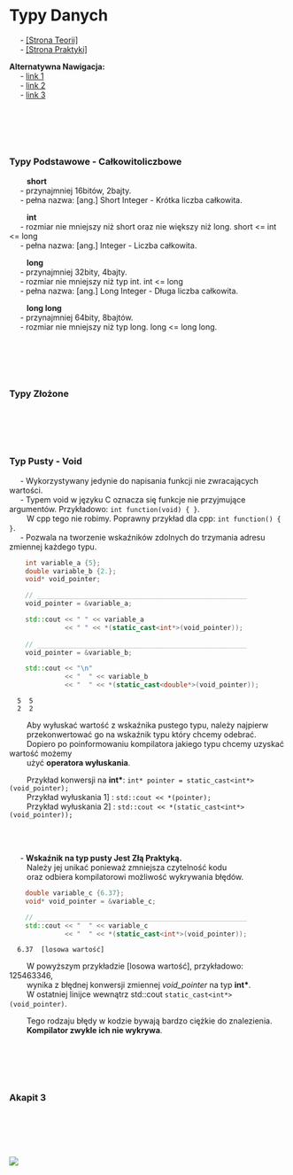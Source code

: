 # Typy Danych
&nbsp;&nbsp;&nbsp;&nbsp; - [[Strona Teorii]]() \
&nbsp;&nbsp;&nbsp;&nbsp; - [[Strona Praktyki]]() 

**Alternatywna Nawigacja:**  
&nbsp;&nbsp;&nbsp;&nbsp; - [link 1]() \
&nbsp;&nbsp;&nbsp;&nbsp; - [link 2]() \
&nbsp;&nbsp;&nbsp;&nbsp; - [link 3]()


<br/><br/>
-------------
### Typy Podstawowe - Całkowitoliczbowe
&nbsp;&nbsp;&nbsp;&nbsp;&nbsp;&nbsp;&nbsp; **short** \
&nbsp;&nbsp;&nbsp;&nbsp; - przynajmniej 16bitów, 2bajty. \
&nbsp;&nbsp;&nbsp;&nbsp; - pełna nazwa: [ang.] Short Integer - Krótka liczba całkowita.

&nbsp;&nbsp;&nbsp;&nbsp;&nbsp;&nbsp;&nbsp; **int** \
&nbsp;&nbsp;&nbsp;&nbsp; - rozmiar nie mniejszy niż short oraz nie większy niż long. short <= int <= long \
&nbsp;&nbsp;&nbsp;&nbsp; - pełna nazwa: [ang.] Integer - Liczba całkowita.

&nbsp;&nbsp;&nbsp;&nbsp;&nbsp;&nbsp;&nbsp; **long** \
&nbsp;&nbsp;&nbsp;&nbsp; - przynajmniej 32bity, 4bajty. \
&nbsp;&nbsp;&nbsp;&nbsp; - rozmiar nie mniejszy niż typ int. int <= long \
&nbsp;&nbsp;&nbsp;&nbsp; - pełna nazwa: [ang.] Long Integer - Długa liczba całkowita.

&nbsp;&nbsp;&nbsp;&nbsp;&nbsp;&nbsp;&nbsp; **long long** \
&nbsp;&nbsp;&nbsp;&nbsp; - przynajmniej 64bity, 8bajtów. \
&nbsp;&nbsp;&nbsp;&nbsp; - rozmiar nie mniejszy niż typ long. long <= long long.

<br/><br/>
-------------
### Typy Złożone


<br/><br/>
-------------
### Typ Pusty - Void
&nbsp;&nbsp;&nbsp;&nbsp; - Wykorzystywany jedynie do napisania funkcji nie zwracających wartości. \
&nbsp;&nbsp;&nbsp;&nbsp; - Typem void w języku C oznacza się funkcje nie przyjmujące argumentów. Przykładowo: `int function(void) { }`. \
&nbsp;&nbsp;&nbsp;&nbsp;&nbsp;&nbsp;&nbsp; W cpp tego nie robimy. Poprawny przykład dla cpp: `int function() { }`. \
&nbsp;&nbsp;&nbsp;&nbsp; - Pozwala na tworzenie wskaźników zdolnych do trzymania adresu zmiennej każdego typu.
```cpp
    int variable_a {5};
    double variable_b {2.};
    void* void_pointer;

    // _____________________________________________________
    void_pointer = &variable_a;

    std::cout << " " << variable_a
              << " " << *(static_cast<int*>(void_pointer));
    
    // _____________________________________________________
    void_pointer = &variable_b;

    std::cout << "\n"
              << "  " << variable_b
              << "  " << *(static_cast<double*>(void_pointer));
```
``` OUTPUT:
  5  5
  2  2
```
&nbsp;&nbsp;&nbsp;&nbsp;&nbsp;&nbsp;&nbsp; Aby wyłuskać wartość z wskaźnika pustego typu, należy najpierw \
&nbsp;&nbsp;&nbsp;&nbsp;&nbsp;&nbsp;&nbsp; przekonwertować go na wskaźnik typu który chcemy odebrać. \
&nbsp;&nbsp;&nbsp;&nbsp;&nbsp;&nbsp;&nbsp; Dopiero po poinformowaniu kompilatora jakiego typu chcemy uzyskać wartość możemy \
&nbsp;&nbsp;&nbsp;&nbsp;&nbsp;&nbsp;&nbsp; użyć **operatora wyłuskania**. 

&nbsp;&nbsp;&nbsp;&nbsp;&nbsp;&nbsp;&nbsp; Przykład konwersji na **int\***:  `int* pointer = static_cast<int*>(void_pointer);` \
&nbsp;&nbsp;&nbsp;&nbsp;&nbsp;&nbsp;&nbsp; Przykład wyłuskania 1] :  `std::cout << *(pointer);` \
&nbsp;&nbsp;&nbsp;&nbsp;&nbsp;&nbsp;&nbsp; Przykład wyłuskania 2] :  `std::cout << *(static_cast<int*>(void_pointer));` 

<br/><br/>

&nbsp;&nbsp;&nbsp;&nbsp; - **Wskaźnik na typ pusty Jest Złą Praktyką.** \
&nbsp;&nbsp;&nbsp;&nbsp;&nbsp;&nbsp;&nbsp; Należy jej unikać ponieważ zmniejsza czytelność kodu \
&nbsp;&nbsp;&nbsp;&nbsp;&nbsp;&nbsp;&nbsp; oraz odbiera kompilatorowi możliwość wykrywania błędów.
```cpp
    double variable_c {6.37};
    void* void_pointer = &variable_c;

    // _____________________________________________________
    std::cout << "  " << variable_c
              << "  " << *(static_cast<int*>(void_pointer));
```
``` OUTPUT:
  6.37  [losowa wartość]
```
&nbsp;&nbsp;&nbsp;&nbsp;&nbsp;&nbsp;&nbsp; W powyższym przykładzie [losowa wartość], przykładowo: 125463346, \
&nbsp;&nbsp;&nbsp;&nbsp;&nbsp;&nbsp;&nbsp; wynika z błędnej konwersji zmiennej *void_pointer* na typ **int\***. \
&nbsp;&nbsp;&nbsp;&nbsp;&nbsp;&nbsp;&nbsp; W ostatniej linijce wewnątrz std::cout  `static_cast<int*>(void_pointer)`.

&nbsp;&nbsp;&nbsp;&nbsp;&nbsp;&nbsp;&nbsp; Tego rodzaju błędy w kodzie bywają bardzo ciężkie do znalezienia. \
&nbsp;&nbsp;&nbsp;&nbsp;&nbsp;&nbsp;&nbsp; **Kompilator zwykle ich nie wykrywa**. 



<br/><br/>
-------------
### Akapit 3


<br/><br/>
-------------
![](https://github.com/Ptysiek/resources/blob/master/Ver2.PNG)
